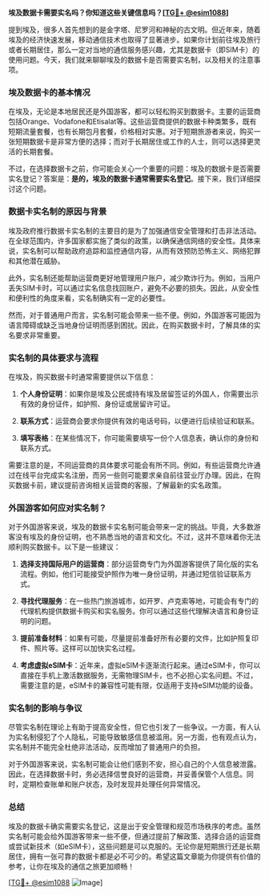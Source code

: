 **埃及数据卡需要实名吗？你知道这些关键信息吗？[[TG💪+ @esim1088](https://t.me/s/esim1088)]**

提到埃及，很多人首先想到的是金字塔、尼罗河和神秘的古文明。但近年来，随着埃及的经济快速发展，移动通信技术也取得了显著进步。如果你计划前往埃及旅行或者长期居住，那么一定对当地的通信服务感兴趣，尤其是数据卡（即SIM卡）的使用问题。今天，我们就来聊聊埃及的数据卡是否需要实名制，以及相关的注意事项。

### 埃及数据卡的基本情况

在埃及，无论是本地居民还是外国游客，都可以轻松购买到数据卡。主要的运营商包括Orange、Vodafone和Etisalat等。这些运营商提供的数据卡种类繁多，既有短期流量套餐，也有长期包月套餐，价格相对实惠。对于短期旅游者来说，购买一张短期数据卡是非常方便的选择；而对于长期居住或工作的人士，则可以选择更灵活的长期套餐。

不过，在选择数据卡之前，你可能会关心一个重要的问题：埃及的数据卡是否需要实名登记？答案是：**是的，埃及的数据卡通常需要实名登记**。接下来，我们详细探讨这个问题。

### 数据卡实名制的原因与背景

埃及政府推行数据卡实名制的主要目的是为了加强通信安全管理和打击非法活动。在全球范围内，许多国家都实施了类似的政策，以确保通信网络的安全性。具体来说，实名制可以帮助政府追踪和监控通信内容，从而有效预防恐怖主义、网络犯罪和其他潜在威胁。

此外，实名制还能帮助运营商更好地管理用户账户，减少欺诈行为。例如，当用户丢失SIM卡时，可以通过实名信息找回账户，避免不必要的损失。因此，从安全性和便利性的角度来看，实名制确实有一定的必要性。

然而，对于普通用户而言，实名制可能会带来一些不便。例如，外国游客可能因为语言障碍或缺乏当地身份证明而感到困扰。因此，在购买数据卡时，了解具体的实名要求非常重要。

### 实名制的具体要求与流程

在埃及，购买数据卡时通常需要提供以下信息：

1. **个人身份证明**：如果你是埃及公民或持有埃及居留签证的外国人，你需要出示有效的身份证件，如护照、身份证或居留许可证。
   
2. **联系方式**：运营商会要求你提供有效的电话号码，以便进行后续验证和联系。

3. **填写表格**：在某些情况下，你可能需要填写一份个人信息表，确认你的身份和联系方式。

需要注意的是，不同运营商的具体要求可能会有所不同。例如，有些运营商允许通过在线平台完成实名注册，而另一些则可能要求亲自前往营业厅办理。因此，在购买数据卡前，建议提前咨询相关运营商的客服，了解最新的实名政策。

### 外国游客如何应对实名制？

对于外国游客来说，埃及的数据卡实名制可能会带来一定的挑战。毕竟，大多数游客没有埃及的身份证明，也不熟悉当地的语言和文化。不过，这并不意味着你无法顺利购买数据卡。以下是一些建议：

1. **选择支持国际用户的运营商**：部分运营商专门为外国游客提供了简化版的实名流程。例如，他们可能接受护照作为唯一身份证明，并通过短信验证联系方式。

2. **寻找代理服务**：在一些热门旅游城市，如开罗、卢克索等地，可能会有专门的代理机构提供数据卡购买和实名服务。你可以通过这些代理解决语言和身份证明的问题。

3. **提前准备材料**：如果有可能，尽量提前准备好所有必要的文件，比如护照复印件、照片等。这样可以加快实名过程。

4. **考虑虚拟eSIM卡**：近年来，虚拟eSIM卡逐渐流行起来。通过eSIM卡，你可以直接在手机上激活数据服务，无需物理SIM卡，也不必担心实名问题。不过，需要注意的是，eSIM卡的兼容性可能有限，仅适用于支持eSIM功能的设备。

### 实名制的影响与争议

尽管实名制在理论上有助于提高安全性，但它也引发了一些争议。一方面，有人认为实名制侵犯了个人隐私，可能导致敏感信息被滥用。另一方面，也有观点认为，实名制并不能完全杜绝非法活动，反而增加了普通用户的负担。

对于外国游客来说，实名制可能会让他们感到不安，担心自己的个人信息被泄露。因此，在选择数据卡时，务必选择信誉良好的运营商，并妥善保管个人信息。同时，定期检查账单和账户状态，及时发现并处理任何异常情况。

### 总结

埃及的数据卡确实需要实名登记，这是出于安全管理和规范市场秩序的考虑。虽然实名制可能会给外国游客带来一些不便，但通过提前了解政策、选择合适的运营商或尝试新技术（如eSIM卡），这些问题是可以克服的。无论你是短期旅行还是长期居住，拥有一张可靠的数据卡都是必不可少的。希望这篇文章能为你提供有价值的参考，让你在埃及的通信之旅更加顺畅！

[[TG💪+ @esim1088](https://t.me/s/esim1088) ![Image](https://i.postimg.cc/4NQfJmqS/Snipaste-2025-05-13-00-14-12.png)]